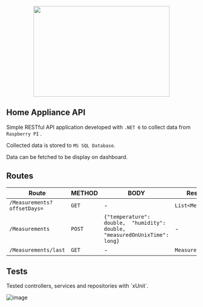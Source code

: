 
<p align="center">
  <img width="360" height="240" src="https://upload.wikimedia.org/wikipedia/commons/7/7d/Microsoft_.NET_logo.svg">
</p>

<h2>Home Appliance API</h2>

Simple RESTful API application developed with `.NET 6` to collect data from `Raspberry PI` . 

Collected data is stored to `MS SQL Database`.

Data can be fetched to be display on dashboard.

<h2>Routes</h2>

| Route |	METHOD |	BODY |	Response |
| ------------- | ------------- |------------- | ------------- |
| `/Measurements?offsetDays=`  | `GET`  | -  | `List<Measurement>`  |
| `/Measurements`  | `POST`  | `{"temperature": double,  "humidity": double,  "measuredOnUnixTime": long}`  | -  |
| `/Measurements/last`  | `GET`  | -  | `Measurement`  |

<h2>Tests</h2>
Tested controllers, services and repositories with `xUnit`.

![image](https://github.com/kestv/home-appliance-api/assets/23400391/0b6cd436-b762-4d26-a4b2-e6002c234796)
